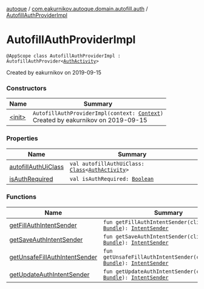 [autoque](../../index.md) / [com.eakurnikov.autoque.domain.autofill.auth](../index.md) / [AutofillAuthProviderImpl](./index.md)

# AutofillAuthProviderImpl

`@AppScope class AutofillAuthProviderImpl : AutofillAuthProvider<`[`AuthActivity`](../../com.eakurnikov.autoque.view.auth/-auth-activity/index.md)`>`

Created by eakurnikov on 2019-09-15

### Constructors

| Name | Summary |
|---|---|
| [&lt;init&gt;](-init-.md) | `AutofillAuthProviderImpl(context: `[`Context`](https://developer.android.com/reference/android/content/Context.html)`)`<br>Created by eakurnikov on 2019-09-15 |

### Properties

| Name | Summary |
|---|---|
| [autofillAuthUiClass](autofill-auth-ui-class.md) | `val autofillAuthUiClass: `[`Class`](https://developer.android.com/reference/java/lang/Class.html)`<`[`AuthActivity`](../../com.eakurnikov.autoque.view.auth/-auth-activity/index.md)`>` |
| [isAuthRequired](is-auth-required.md) | `val isAuthRequired: `[`Boolean`](https://kotlinlang.org/api/latest/jvm/stdlib/kotlin/-boolean/index.html) |

### Functions

| Name | Summary |
|---|---|
| [getFillAuthIntentSender](get-fill-auth-intent-sender.md) | `fun getFillAuthIntentSender(clientState: `[`Bundle`](https://developer.android.com/reference/android/os/Bundle.html)`): `[`IntentSender`](https://developer.android.com/reference/android/content/IntentSender.html) |
| [getSaveAuthIntentSender](get-save-auth-intent-sender.md) | `fun getSaveAuthIntentSender(clientState: `[`Bundle`](https://developer.android.com/reference/android/os/Bundle.html)`): `[`IntentSender`](https://developer.android.com/reference/android/content/IntentSender.html) |
| [getUnsafeFillAuthIntentSender](get-unsafe-fill-auth-intent-sender.md) | `fun getUnsafeFillAuthIntentSender(clientState: `[`Bundle`](https://developer.android.com/reference/android/os/Bundle.html)`): `[`IntentSender`](https://developer.android.com/reference/android/content/IntentSender.html) |
| [getUpdateAuthIntentSender](get-update-auth-intent-sender.md) | `fun getUpdateAuthIntentSender(clientState: `[`Bundle`](https://developer.android.com/reference/android/os/Bundle.html)`): `[`IntentSender`](https://developer.android.com/reference/android/content/IntentSender.html) |
